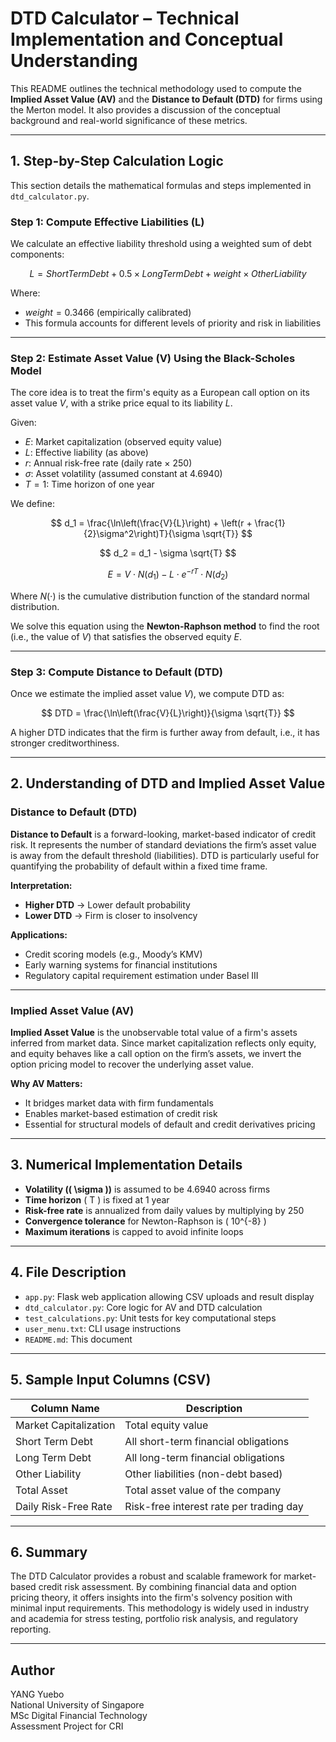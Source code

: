 # DTD Calculator – Technical Implementation and Conceptual Understanding

This README outlines the technical methodology used to compute the **Implied Asset Value (AV)** and the **Distance to Default (DTD)** for firms using the Merton model. It also provides a discussion of the conceptual background and real-world significance of these metrics.

---

## 1. Step-by-Step Calculation Logic

This section details the mathematical formulas and steps implemented in `dtd_calculator.py`.

### Step 1: Compute Effective Liabilities (L)

We calculate an effective liability threshold using a weighted sum of debt components:

$$
L = Short Term Debt + 0.5 × Long Term Debt + weight × Other Liability
$$

Where:

- $weight = 0.3466$ (empirically calibrated)
- This formula accounts for different levels of priority and risk in liabilities

---

### Step 2: Estimate Asset Value (V) Using the Black-Scholes Model

The core idea is to treat the firm's equity as a European call option on its asset value $V$, with a strike price equal to its liability $L$.

Given:
- $E$: Market capitalization (observed equity value)
- $L$: Effective liability (as above)
- $r$: Annual risk-free rate (daily rate × 250)
- $\sigma$: Asset volatility (assumed constant at 4.6940)
- $T = 1$: Time horizon of one year

We define:

$$
d_1 = \frac{\ln\left(\frac{V}{L}\right) + \left(r + \frac{1}{2}\sigma^2\right)T}{\sigma \sqrt{T}}
$$

$$
d_2 = d_1 - \sigma \sqrt{T}
$$

$$
E = V \cdot N(d_1) - L \cdot e^{-rT} \cdot N(d_2)
$$

Where $N(\cdot)$ is the cumulative distribution function of the standard normal distribution.

We solve this equation using the **Newton-Raphson method** to find the root (i.e., the value of $V$) that satisfies the observed equity $E$.

---

### Step 3: Compute Distance to Default (DTD)

Once we estimate the implied asset value $V$), we compute DTD as:

$$
DTD = \frac{\ln\left(\frac{V}{L}\right)}{\sigma \sqrt{T}}
$$

A higher DTD indicates that the firm is further away from default, i.e., it has stronger creditworthiness.

---

## 2. Understanding of DTD and Implied Asset Value

### Distance to Default (DTD)

**Distance to Default** is a forward-looking, market-based indicator of credit risk. It represents the number of standard deviations the firm’s asset value is away from the default threshold (liabilities). DTD is particularly useful for quantifying the probability of default within a fixed time frame.

**Interpretation:**
- **Higher DTD** → Lower default probability
- **Lower DTD** → Firm is closer to insolvency

**Applications:**
- Credit scoring models (e.g., Moody’s KMV)
- Early warning systems for financial institutions
- Regulatory capital requirement estimation under Basel III

---

### Implied Asset Value (AV)

**Implied Asset Value** is the unobservable total value of a firm's assets inferred from market data. Since market capitalization reflects only equity, and equity behaves like a call option on the firm’s assets, we invert the option pricing model to recover the underlying asset value.

**Why AV Matters:**
- It bridges market data with firm fundamentals
- Enables market-based estimation of credit risk
- Essential for structural models of default and credit derivatives pricing

---

## 3. Numerical Implementation Details

- **Volatility (\( \sigma \))** is assumed to be 4.6940 across firms
- **Time horizon** \( T \) is fixed at 1 year
- **Risk-free rate** is annualized from daily values by multiplying by 250
- **Convergence tolerance** for Newton-Raphson is \( 10^{-8} \)
- **Maximum iterations** is capped to avoid infinite loops

---

## 4. File Description

- `app.py`: Flask web application allowing CSV uploads and result display
- `dtd_calculator.py`: Core logic for AV and DTD calculation
- `test_calculations.py`: Unit tests for key computational steps
- `user_menu.txt`: CLI usage instructions
- `README.md`: This document

---

## 5. Sample Input Columns (CSV)

| Column Name             | Description                                 |
|-------------------------|---------------------------------------------|
| Market Capitalization   | Total equity value                          |
| Short Term Debt         | All short-term financial obligations        |
| Long Term Debt          | All long-term financial obligations         |
| Other Liability         | Other liabilities (non-debt based)         |
| Total Asset             | Total asset value of the company            |
| Daily Risk-Free Rate    | Risk-free interest rate per trading day     |

---

## 6. Summary

The DTD Calculator provides a robust and scalable framework for market-based credit risk assessment. By combining financial data and option pricing theory, it offers insights into the firm's solvency position with minimal input requirements. This methodology is widely used in industry and academia for stress testing, portfolio risk analysis, and regulatory reporting.

---

## Author

YANG Yuebo  
National University of Singapore  
MSc Digital Financial Technology  
Assessment Project for CRI
